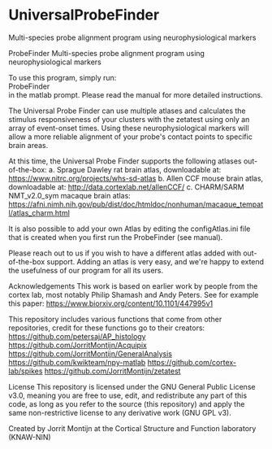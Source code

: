 # UniversalProbeFinder
 
Multi-species probe alignment program using neurophysiological markers

ProbeFinder Multi-species probe alignment program using neurophysiological markers

To use this program, simply run:\
ProbeFinder\
in the matlab prompt. Please read the manual for more detailed instructions.

The Universal Probe Finder can use multiple atlases and calculates the stimulus responsiveness of your clusters with the zetatest using only an array of event-onset times. Using these neurophysiological markers will allow a more reliable alignment of your probe's contact points to specific brain areas.

At this time, the Universal Probe Finder supports the following atlases out-of-the-box:
a.	Sprague Dawley rat brain atlas, downloadable at: https://www.nitrc.org/projects/whs-sd-atlas
b.	Allen CCF mouse brain atlas, downloadable at: http://data.cortexlab.net/allenCCF/
c. CHARM/SARM NMT_v2.0_sym macaque brain atlas: https://afni.nimh.nih.gov/pub/dist/doc/htmldoc/nonhuman/macaque_tempatl/atlas_charm.html

It is also possible to add your own Atlas by editing the configAtlas.ini file that is created when you first run the ProbeFinder (see manual).

Please reach out to us if you wish to have a different atlas added with out-of-the-box support. Adding an atlas is very easy, and we're happy to extend the usefulness of our program for all its users.

Acknowledgements
This work is based on earlier work by people from the cortex lab, most notably Philip Shamash and Andy Peters. See for example this paper: https://www.biorxiv.org/content/10.1101/447995v1

This repository includes various functions that come from other repositories, credit for these functions go to their creators:
https://github.com/petersaj/AP_histology
https://github.com/JorritMontijn/Acquipix
https://github.com/JorritMontijn/GeneralAnalysis
https://github.com/kwikteam/npy-matlab
https://github.com/cortex-lab/spikes
https://github.com/JorritMontijn/zetatest

License
This repository is licensed under the GNU General Public License v3.0, meaning you are free to use, edit, and redistribute any part of this code, as long as you refer to the source (this repository) and apply the same non-restrictive license to any derivative work (GNU GPL v3).

Created by Jorrit Montijn at the Cortical Structure and Function laboratory (KNAW-NIN)
